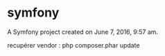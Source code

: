 symfony
=======

A Symfony project created on June 7, 2016, 9:57 am.

recupérer vendor : php composer.phar update


